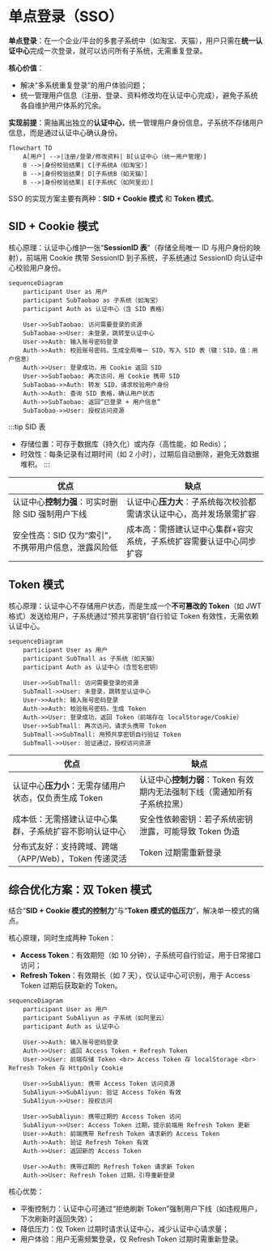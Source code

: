 # 单点登录（SSO）

**单点登录**：在一个企业/平台的多套子系统中（如淘宝、天猫），用户只需在**统一认证中心**完成一次登录，就可以访问所有子系统，无需重复登录。

**核心价值**：
- 解决“多系统重复登录”的用户体验问题；
- 统一管理用户信息（注册、登录、资料修改均在认证中心完成），避免子系统各自维护用户体系的冗余。

**实现前提**：需抽离出独立的**认证中心**，统一管理用户身份信息，子系统不存储用户信息，而是通过认证中心确认身份。

```mermaid
flowchart TD
    A[用户] -->|注册/登录/修改资料| B[认证中心（统一用户管理）]
    B -->|身份校验结果| C[子系统A（如淘宝）]
    B -->|身份校验结果| D[子系统B（如天猫）]
    B -->|身份校验结果| E[子系统C（如阿里云）]
```

SSO 的实现方案主要有两种：**SID + Cookie 模式** 和 **Token 模式**。

## SID + Cookie 模式

核心原理：认证中心维护一张“**SessionID 表**”（存储全局唯一 ID 与用户身份的映射），前端用 Cookie 携带 SessionID 到子系统，子系统通过 SessionID 向认证中心校验用户身份。

```mermaid
sequenceDiagram
    participant User as 用户
    participant SubTaobao as 子系统（如淘宝）
    participant Auth as 认证中心（含 SID 表格）

    User->>SubTaobao: 访问需要登录的资源
    SubTaobao->>User: 未登录，跳转至认证中心
    User->>Auth: 输入账号密码登录
    Auth->>Auth: 校验账号密码，生成全局唯一 SID，写入 SID 表（键：SID，值：用户信息）
    Auth->>User: 登录成功，用 Cookie 返回 SID
    User->>SubTaobao: 再次访问，用 Cookie 携带 SID
    SubTaobao->>Auth: 转发 SID，请求校验用户身份
    Auth->>Auth: 查询 SID 表格，确认用户状态
    Auth->>SubTaobao: 返回“已登录 + 用户信息”
    SubTaobao->>User: 授权访问资源
```

:::tip SID 表
- 存储位置：可存于数据库（持久化）或内存（高性能，如 Redis）；
- 时效性：每条记录有过期时间（如 2 小时），过期后自动删除，避免无效数据堆积。
:::

| 优点                            | 缺点                                   |  
|-------------------------------|--------------------------------------|  
| 认证中心**控制力强**：可实时删除 SID 强制用户下线 | 认证中心**压力大**：子系统每次校验都需请求认证中心，高并发场景需扩容 |  
| 安全性高：SID 仅为“索引”，不携带用户信息，泄露风险低 | 成本高：需搭建认证中心集群+容灾系统，子系统扩容需要认证中心同步扩容   |  

## Token 模式

核心原理：认证中心不存储用户状态，而是生成一个**不可篡改的 Token**（如 JWT 格式）发送给用户，子系统通过“预共享密钥”自行验证 Token 有效性，无需依赖认证中心。

```mermaid
sequenceDiagram
    participant User as 用户
    participant SubTmall as 子系统（如天猫）
    participant Auth as 认证中心（含签名密钥）

    User->>SubTmall: 访问需要登录的资源
    SubTmall->>User: 未登录，跳转至认证中心
    User->>Auth: 输入账号密码登录
    Auth->>Auth: 校验账号密码，生成 Token
    Auth->>User: 登录成功，返回 Token（前端存在 localStorage/Cookie）
    User->>SubTmall: 再次访问，请求头携带 Token
    SubTmall->>SubTmall: 用预共享密钥自行验证 Token
    SubTmall->>User: 验证通过，授权访问资源
```

| 优点                                | 缺点                                        |  
|-----------------------------------|-------------------------------------------|  
| 认证中心**压力小**：无需存储用户状态，仅负责生成 Token  | 认证中心**控制力弱**：Token 有效期内无法强制下线（需通知所有子系统拉黑） |  
| 成本低：无需搭建认证中心集群，子系统扩容不影响认证中心       | 安全性依赖密钥：若子系统密钥泄露，可能导致 Token 伪造            |  
| 分布式友好：支持跨域、跨端（APP/Web），Token 传递灵活 | Token 过期需重新登录                             |  

## 综合优化方案：双 Token 模式

结合“**SID + Cookie 模式的控制力**”与“**Token 模式的低压力**”，解决单一模式的痛点。

核心原理，同时生成两种 Token：

- **Access Token**：有效期短（如 10 分钟），子系统可自行验证，用于日常接口访问；
- **Refresh Token**：有效期长（如 7 天），仅认证中心可识别，用于 Access Token 过期后获取新的 Token。

```mermaid
sequenceDiagram
    participant User as 用户
    participant SubAliyun as 子系统（如阿里云）
    participant Auth as 认证中心

    User->>Auth: 输入账号密码登录
    Auth->>User: 返回 Access Token + Refresh Token
    User->>User: 前端存储 Token <br> Access Token 存 localStorage <br> Refresh Token 存 HttpOnly Cookie

    User->>SubAliyun: 携带 Access Token 访问资源
    SubAliyun->>SubAliyun: 验证 Access Token 有效
    SubAliyun->>User: 授权访问

    User->>SubAliyun: 携带过期的 Access Token 访问
    SubAliyun->>User: Access Token 过期，提示前端用 Refresh Token 更新
    User->>Auth: 前端携带 Refresh Token 请求新的 Access Token
    Auth->>Auth: 验证 Refresh Token 有效
    Auth->>User: 返回新的 Access Token

    User->>Auth: 携带过期的 Refresh Token 请求新 Token
    Auth->>User: Refresh Token 过期，引导重新登录
```

核心优势：

- 平衡控制力：认证中心可通过“拒绝刷新 Token”强制用户下线（如违规用户，下次刷新时返回失效）；
- 降低压力：仅 Token 过期时请求认证中心，减少认证中心请求量；
- 用户体验：用户无需频繁登录，仅 Refresh Token 过期时需重新登录。
